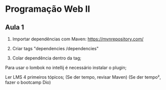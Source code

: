# Programação Web II

## Aula 1
1. Importar dependências com Maven:
https://mvnrepository.com/

2. Criar tags "dependencies /dependencies"

3. Colar dependência dentro da tag;

Para usar o lombok no intellij é necessário instalar o plugin;

Ler LMS 4 primeiros tópicos;
(Se der tempo, revisar Maven)
(Se der tempo², fazer o bootcamp Dio)